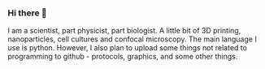 ### Hi there 👋


I am a scientist, part physicist, part biologist. A little bit of 3D printing, nanoparticles, cell cultures and confocal microscopy.
The main language I use is python. However, I also plan to upload some things not related to programming to github - protocols, graphics, and some other things.



<!--
**arteys/arteys** is a ✨ _special_ ✨ repository because its `README.md` (this file) appears on your GitHub profile.

Here are some ideas to get you started:

